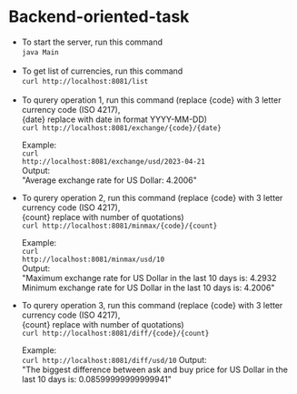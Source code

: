 # Backend-oriented-task
<ul>
<li>To start the server, run this command<br>
  <code>java Main</code></li><br>
  
<li>To get list of currencies, run this command<br>
<code>curl http://localhost:8081/list</code></li><br>

<li>To qurery operation 1, run this command (replace {code} with 3 letter currency code (ISO 4217),<br>
{date} replace with date in format YYYY-MM-DD)<br>
<code>curl http://localhost:8081/exchange/{code}/{date}</code>

Example:<br>
<code>curl http://localhost:8081/exchange/usd/2023-04-21</code><br>
Output:<br> 
"Average exchange rate for US Dollar: 4.2006"</li>

<li>To qurery operation 2, run this command (replace {code} with 3 letter currency code (ISO 4217),<br>
{count} replace with number of quotations)<br>
<code>curl http://localhost:8081/minmax/{code}/{count}</code>

Example:<br>
<code>curl http://localhost:8081/minmax/usd/10</code><br>
Output:<br> 
"Maximum exchange rate for US Dollar in the last 10 days is: 4.2932<br>
Minimum exchange rate for US Dollar in the last 10 days is: 4.2006"</li>

<li>To qurery operation 3, run this command (replace {code} with 3 letter currency code (ISO 4217),<br>
{count} replace with number of quotations)<br>
<code>curl http://localhost:8081/diff/{code}/{count}</code><br>

Example:<br>
<code>curl http://localhost:8081/diff/usd/10</code>
Output:<br> 
"The biggest difference between ask and buy price for US Dollar in the last 10 days is: 0.08599999999999941"</li>
</ul>
